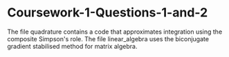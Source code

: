# Coursework-1-Questions-1-and-2
The file quadrature contains a code that approximates integration using the composite Simpson's role.
The file linear_algebra uses the biconjugate gradient stabilised method for matrix algebra.
